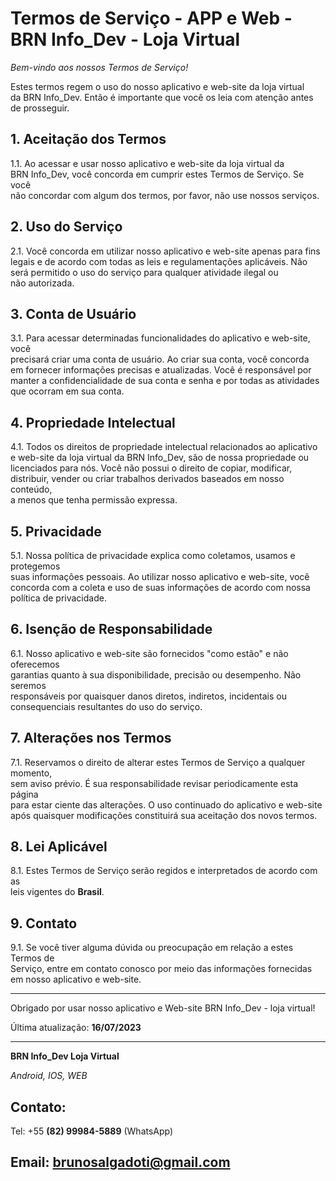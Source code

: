# Termos de Serviço - APP e Web - BRN Info_Dev - Loja Virtual

*Bem-vindo aos nossos Termos de Serviço!*

Estes termos regem o uso do nosso aplicativo e web-site da loja virtual  
da BRN Info_Dev. Então é importante que você os leia com atenção antes  
de prosseguir.

## 1. Aceitação dos Termos

1.1. Ao acessar e usar nosso aplicativo e web-site da loja virtual da  
BRN Info_Dev, você concorda em cumprir estes Termos de Serviço. Se você  
não concordar com algum dos termos, por favor, não use nossos serviços.

## 2. Uso do Serviço

2.1. Você concorda em utilizar nosso aplicativo e web-site apenas para fins  
legais e de acordo com todas as leis e regulamentações aplicáveis. Não  
será permitido o uso do serviço para qualquer atividade ilegal ou  
não autorizada.

## 3. Conta de Usuário

3.1. Para acessar determinadas funcionalidades do aplicativo e web-site, você  
precisará criar uma conta de usuário. Ao criar sua conta, você concorda  
em fornecer informações precisas e atualizadas. Você é responsável por  
manter a confidencialidade de sua conta e senha e por todas as atividades  
que ocorram em sua conta.

## 4. Propriedade Intelectual

4.1. Todos os direitos de propriedade intelectual relacionados ao aplicativo  
e web-site da loja virtual da BRN Info_Dev, são de nossa propriedade ou  
licenciados para nós. Você não possui o direito de copiar, modificar,  
distribuir, vender ou criar trabalhos derivados baseados em nosso conteúdo,  
a menos que tenha permissão expressa.

## 5. Privacidade

5.1. Nossa política de privacidade explica como coletamos, usamos e protegemos  
suas informações pessoais. Ao utilizar nosso aplicativo e web-site, você  
concorda com a coleta e uso de suas informações de acordo com nossa  
política de privacidade.

## 6. Isenção de Responsabilidade

6.1. Nosso aplicativo e web-site são fornecidos "como estão" e não oferecemos  
garantias quanto à sua disponibilidade, precisão ou desempenho. Não seremos  
responsáveis por quaisquer danos diretos, indiretos, incidentais ou  
consequenciais resultantes do uso do serviço.

## 7. Alterações nos Termos

7.1. Reservamos o direito de alterar estes Termos de Serviço a qualquer momento,  
sem aviso prévio. É sua responsabilidade revisar periodicamente esta página  
para estar ciente das alterações. O uso continuado do aplicativo e web-site  
após quaisquer modificações constituirá sua aceitação dos novos termos.

## 8. Lei Aplicável

8.1. Estes Termos de Serviço serão regidos e interpretados de acordo com as  
leis vigentes do **Brasil**.

## 9. Contato

9.1. Se você tiver alguma dúvida ou preocupação em relação a estes Termos de  
Serviço, entre em contato conosco por meio das informações fornecidas  
em nosso aplicativo e web-site.


---
Obrigado por usar nosso aplicativo e Web-site BRN Info_Dev - loja virtual!

Última atualização: **16/07/2023**

---

**BRN Info_Dev Loja Virtual**

*Android, IOS, WEB*

##  **Contato:**
Tel: +55 **(82) 99984-5889** (WhatsApp)

Email: brunosalgadoti@gmail.com
-------------------------------

